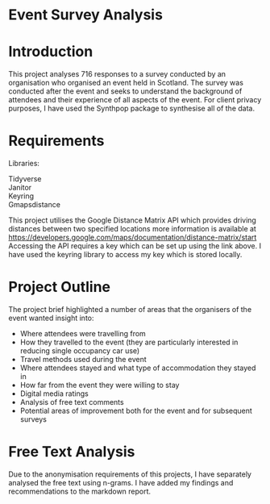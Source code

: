 # Event Survey Analysis

# Introduction

This project analyses 716 responses to a survey conducted by an organisation who organised an event held in Scotland. The survey was conducted after the event and seeks to understand the background of attendees and their experience of all aspects of the event. For client privacy purposes, I have used the Synthpop package to synthesise all of the data.

# Requirements

Libraries: <br>

Tidyverse <br>
Janitor <br>
Keyring <br>
Gmapsdistance 

This project utilises the Google Distance Matrix API which provides driving distances between two specified locations more information is available at https://developers.google.com/maps/documentation/distance-matrix/start 
Accessing the API requires a key which can be set up using the link above. I have used the keyring library to access my key which is stored locally. 

# Project Outline 

The project brief highlighted a number of areas that the organisers of the event wanted insight into:

- Where attendees were travelling from
- How they travelled to the event (they are particularly interested in reducing single occupancy car use)
- Travel methods used during the event
- Where attendees stayed and what type of accommodation they stayed in 
- How far from the event they were willing to stay
- Digital media ratings
- Analysis of free text comments 
- Potential areas of improvement both for the event and for subsequent surveys 

# Free Text Analysis

Due to the anonymisation requirements of this projects, I have separately analysed the free text using n-grams. I have added my findings and recommendations to the markdown report. 

